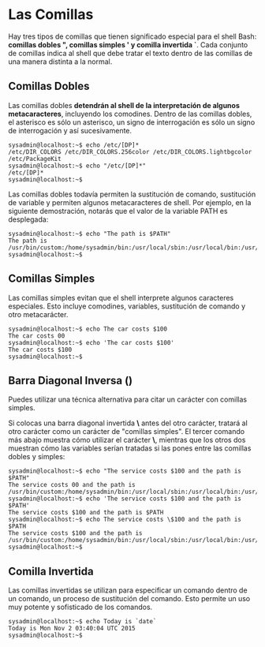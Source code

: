 # Las Comillas

Hay tres tipos de comillas que tienen significado especial para el shell Bash: **comillas dobles ", comillas simples ' y comilla invertida `**. Cada conjunto de comillas indica al shell que debe tratar el texto dentro de las comillas de una manera distinta a la normal.

## Comillas Dobles

Las comillas dobles **detendrán al shell de la interpretación de algunos metacaracteres**, incluyendo los comodines. Dentro de las comillas dobles, el asterisco es sólo un asterisco, un signo de interrogación es sólo un signo de interrogación y así sucesivamente. 

```shell
sysadmin@localhost:~$ echo /etc/[DP]*
/etc/DIR_COLORS /etc/DIR_COLORS.256color /etc/DIR_COLORS.lightbgcolor /etc/PackageKit
sysadmin@localhost:~$ echo "/etc/[DP]*"
/etc/[DP]*
sysadmin@localhost:~$
```

Las comillas dobles todavía permiten la sustitución de comando, sustitución de variable y permiten algunos metacaracteres de shell. Por ejemplo, en la siguiente demostración, notarás que el valor de la variable PATH es desplegada:

```shell
sysadmin@localhost:~$ echo "The path is $PATH"
The path is /usr/bin/custom:/home/sysadmin/bin:/usr/local/sbin:/usr/local/bin:/usr/sbin:/usr/bin:/sbin:/bin:/usr/games
sysadmin@localhost:~$
```

## Comillas Simples

Las comillas simples evitan que el shell interprete algunos caracteres especiales. Esto incluye comodines, variables, sustitución de comando y otro metacarácter.

```shell
sysadmin@localhost:~$ echo The car costs $100
The car costs 00
sysadmin@localhost:~$ echo 'The car costs $100'
The car costs $100
sysadmin@localhost:~$
```

## Barra Diagonal Inversa (\)

Puedes utilizar una técnica alternativa para citar un carácter con comillas simples.

Si colocas una barra diagonal invertida **\\** antes del otro carácter, tratará al otro carácter como un carácter de "comillas simples". El tercer comando más abajo muestra cómo utilizar el carácter **\\**, mientras que los otros dos muestran cómo las variables serían tratadas si las pones entre las comillas dobles y simples:

```shell
sysadmin@localhost:~$ echo "The service costs $100 and the path is $PATH"
The service costs 00 and the path is /usr/bin/custom:/home/sysadmin/bin:/usr/local/sbin:/usr/local/bin:/usr/sbin:/usr/bin:/sbin:/bin:/usr/games 
sysadmin@localhost:~$ echo 'The service costs $100 and the path is $PATH'
The service costs $100 and the path is $PATH
sysadmin@localhost:~$ echo The service costs \$100 and the path is $PATH
The service costs $100 and the path is /usr/bin/custom:/home/sysadmin/bin:/usr/local/sbin:/usr/local/bin:/usr/sbin:/usr/bin:/sbin:/bin:/usr/games
sysadmin@localhost:~$
```

## Comilla Invertida

Las comillas invertidas se utilizan para especificar un comando dentro de un comando, un proceso de sustitución del comando. Esto permite un uso muy potente y sofisticado de los comandos.

```shell
sysadmin@localhost:~$ echo Today is `date`
Today is Mon Nov 2 03:40:04 UTC 2015
sysadmin@localhost:~$
```